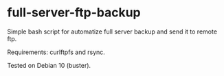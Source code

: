 # full-server-ftp-backup
Simple bash script for automatize full server backup and send it to remote ftp.

Requirements: curlftpfs and rsync.

Tested on Debian 10 (buster).

